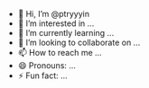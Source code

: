 - 👋 Hi, I’m @ptryyyin
- 👀 I’m interested in ...
- 🌱 I’m currently learning ...
- 💞️ I’m looking to collaborate on ...
- 📫 How to reach me ...
- 😄 Pronouns: ...
- ⚡ Fun fact: ...

<!---
ptryyyin/ptryyyin is a ✨ special ✨ repository because its `README.md` (this file) appears on your GitHub profile.
You can click the Preview link to take a look at your changes.
--->
